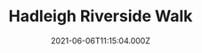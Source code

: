 ---
date: 2021-06-06T11:15:04.000Z
title: Hadleigh Riverside Walk
latitude: 52.04302854043937
longitude: 0.9499096870422363
category: checkin
---